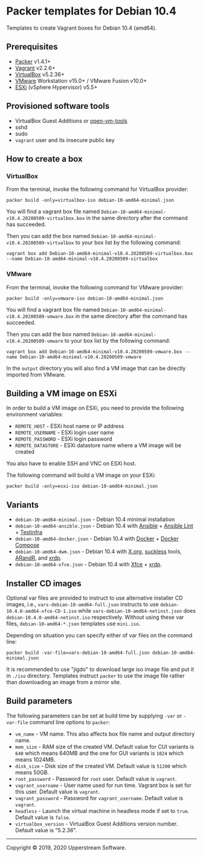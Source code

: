 # Packer templates for Debian 10.4

Templates to create Vagrant boxes for Debian 10.4 (amd64).


## Prerequisites

* [Packer][] v1.4.1+
* [Vagrant][] v2.2.6+
* [VirtualBox][] v5.2.36+
* [VMware][] Workstation v15.0+ / VMware Fusion v10.0+
* [ESXi][] (vSphere Hypervisor) v5.5+

[ESXi]: http://www.vmware.com/products/vsphere-hypervisor
    "Free VMware vSphere Hypervisor, Free Virtualization (ESXi)"
[Packer]: https://www.packer.io/ "Packer by HashiCorp"
[Vagrant]: https://www.vagrantup.com/ "Vagrant"
[VirtualBox]: https://www.virtualbox.org/ "Oracle VM VirtualBox"
[VMware]: http://www.vmware.com/
    "VMware Virtualization for Desktop &amp; Server, Application, Public &amp; Hybrid Clouds"


## Provisioned software tools

* VirtualBox Guest Additions or [open-vm-tools][]
* sshd
* sudo
* `vagrant` user and its insecure public key

[open-vm-tools]: https://github.com/vmware/open-vm-tools
    "Official repository of VMware open-vm-tools project"


## How to create a box

### VirtualBox

From the terminal, invoke the following command for VirtualBox provider:

    packer build -only=virtualbox-iso debian-10-amd64-minimal.json

You will find a vagrant box file named
`Debian-10-amd64-minimal-v10.4.20200509-virtualbox.box` in the same
directory after the command has succeeded.

Then you can add the box named
`Debian-10-amd64-minimal-v10.4.20200509-virtualbox` to your box list by
the following command:

    vagrant box add Debian-10-amd64-minimal-v10.4.20200509-virtualbox.box --name Debian-10-amd64-minimal-v10.4.20200509-virtualbox

### VMware

From the terminal, invoke the following command for VMware provider:

    packer build -only=vmware-iso debian-10-amd64-minimal.json

You will find a vagrant box file named
`Debian-10-amd64-minimal-v10.4.20200509-vmware.box` in the same
directory after the command has succeeded.

Then you can add the box named
`Debian-10-amd64-minimal-v10.4.20200509-vmware` to your box list by the
following command:

    vagrant box add Debian-10-amd64-minimal-v10.4.20200509-vmware.box --name Debian-10-amd64-minimal-v10.4.20200509-vmware

In the `output` directory you will also find a VM image that can be
directly imported from VMware.


## Building a VM image on ESXi

In order to build a VM image on ESXi, you need to provide the following
environment variables:

* `REMOTE_HOST` - ESXi host name or IP address
* `REMOTE_USERNAME` - ESXi login user name
* `REMOTE_PASSWORD` - ESXi login password
* `REMOTE_DATASTORE` - ESXi datastore name where a VM image will be
  created

You also have to enable SSH and VNC on ESXi host.

The following command will build a VM image on your ESXi:

    packer build -only=esxi-iso debian-10-amd64-minimal.json


## Variants

* `debian-10-amd64-minimal.json` - Debian 10.4 minimal installation
* `debian-10-amd64-ansible.json` - Debian 10.4 with [Ansible][] +
  [Ansible Lint][] + [Testinfra][]
* `debian-10-amd64-docker.json` - Debian 10.4 with [Docker][] +
  [Docker Compose][]
* `debian-10-amd64-dwm.json` - Debian 10.4 with [X.org][], [suckless][]
  tools, [ARandR][], and [xrdp][].
* `debian-10-amd64-xfce.json` - Debian 10.4 with [Xfce][] + [xrdp][].

[Ansible]: https://www.ansible.com/ "Ansible is Simple IT Automation"
[Ansible Lint]: https://docs.ansible.com/ansible-lint/
  "Ansible Lint Documentation &mdash; Ansible Documentation"
[ARandR]: https://christian.amsuess.com/tools/arandr/
    "ARandR: Another XRandR GUI"
[Docker]: https://www.docker.com/
    "Docker - Build, Ship and Run Any App, Anywhere"
[Docker Compose]: https://docs.docker.com/compose/ "Docker Compose"
[SLiM]: https://sourceforge.net/projects/slim.berlios/
    "SLiM download | SourceForge.net"
[suckless]: http://suckless.org/ "suckless.org software that sucks less"
[Testinfra]: https://testinfra.readthedocs.io/en/latest/
    "Testinfra test your infrastructure &#8212; testinfra 5.0.1.dev13+g37c7488.d20200507 documentation"
[X.org]: https://www.x.org/wiki/ "X.Org"
[Xfce]: http://www.xfce.org/ "Xfce Desktop Environment"
[xrdp]: http://www.xrdp.org/ "xrdp"


## Installer CD images

Optional var files are provided to instruct to use alternative
installer CD images, i.e., `vars-debian-10-amd64-full.json` instructs to
use `debian-10.4.0-amd64-xfce-CD-1.iso` while
`vars-debian-10-amd64-netinst.json` does
`debian-10.4.0-amd64-netinst.iso` respectively.  Without using these
var files, `debian-10-amd64-*.json` templates use `mini.iso`.

Depending on situation you can specify either of var files on the
command line:

    packer build -var-file=vars-debian-10-amd64-full.json debian-10-amd64-minimal.json

It is recommended to use "jigdo" to download large iso image file and
put it in `./iso` directory.  Templates instruct `packer` to use the
image file rather than downloading an image from a mirror site.


## Build parameters

The following parameters can be set at build time by supplying `-var`
or `-var-file` command line options to `packer`:

* `vm_name` - VM name.  This also affects box file name and output
  directory name.
* `mem_size` - RAM size of the created VM.  Default value for CUI
  variants is `640` which means 640MB and the one for GUI variants is
  `1024` which means 1024MB.
* `disk_size` - Disk size of the created VM.  Default value is `51200`
  which means 50GB.
* `root_password` - Password for `root` user.  Default value is
  `vagrant`.
* `vagrant_username` - User name used for run time.  Vagrant box is set
  for this user.  Default value is `vagrant`.
* `vagrant_password` - Password for `vagrant_username`.  Default value
  is `vagrant`.
* `headless` - Launch the virtual machine in headless mode if set to
  `true`.  Default value is `false`.
* `virtualbox_version` - VirtualBox Guest Additions version number.
Default value is "5.2.36".


- - -

Copyright &copy; 2019, 2020 Upperstream Software.
